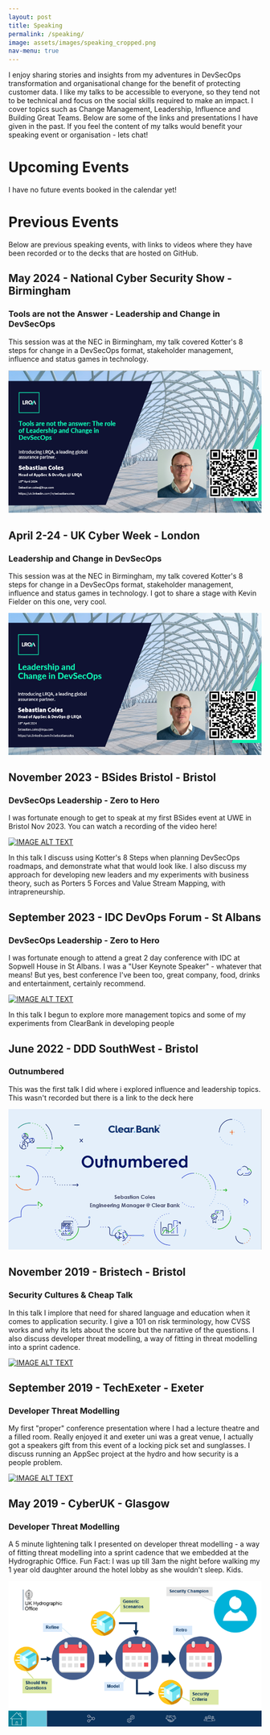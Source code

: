 ```yaml
---
layout: post
title: Speaking
permalink: /speaking/
image: assets/images/speaking_cropped.png
nav-menu: true
---
```


I enjoy sharing stories and insights from my adventures in DevSecOps transformation and organisational change for the benefit of protecting customer data. I like my talks to be accessible to everyone, so they tend not to be technical and focus on the social skills required to make an impact. I cover topics such as Change Management, Leadership, Influence and Building Great Teams. Below are some of the links and presentations I have given in the past. If you feel the content of my talks would benefit your speaking event or organisation - lets chat!

# Upcoming Events

I have no future events booked in the calendar yet!

# Previous Events

Below are previous speaking events, with links to videos where they have been recorded or to the decks that are hosted on GitHub.

## May 2024 - National Cyber Security Show - Birmingham
### Tools are not the Answer - Leadership and Change in DevSecOps

This session was at the NEC in Birmingham, my talk covered Kotter's 8 steps for change in a DevSecOps format, stakeholder management, influence and status games in technology.

[![profile pic](/assets/images/ncss_thumbnail.png)](/assets/decks/conference_2024_ncss.pptx "Video Title")

## April 2-24 - UK Cyber Week - London
### Leadership and Change in DevSecOps

This session was at the NEC in Birmingham, my talk covered Kotter's 8 steps for change in a DevSecOps format, stakeholder management, influence and status games in technology. I got to share a stage with Kevin Fielder on this one, very cool.

[![profile pic](/assets/images/ukcyberweek_thumbnail.png)](/assets/decks/conference_2024_ukcyberweek.pptx "Video Title")

## November 2023 - BSides Bristol - Bristol
### DevSecOps Leadership - Zero to Hero

I was fortunate enough to get to speak at my first BSides event at UWE in Bristol Nov 2023. You can watch a recording of the video here!

[![IMAGE ALT TEXT](http://img.youtube.com/vi/UnGrVWruKac/0.jpg)](https://www.youtube.com/watch?v=UnGrVWruKac "Video Title")

In this talk I discuss using Kotter's 8 Steps when planning DevSecOps roadmaps, and demonstrate what that would look like. I also discuss my approach for developing new leaders and my experiments with business theory, such as Porters 5 Forces and Value Stream Mapping, with intrapreneurship. 

## September 2023 - IDC DevOps Forum - St Albans
### DevSecOps Leadership - Zero to Hero
I was fortunate enough to attend a great 2 day conference with IDC at Sopwell House in St Albans. I was a "User Keynote Speaker" - whatever that means! But yes, best conference I've been too, great company, food, drinks and entertainment, certainly recommend.

[![IMAGE ALT TEXT](https://cdn.vidyard.com/thumbnails/UZvHbtOQPjTigUGoj3HoMg/79a21fb0c015ab2aa8e779.jpg)](https://share.vidyard.com/watch/oDMRPAjYW94SRwov8fFGsr "Video Title")

In this talk I begun to explore more management topics and some of my experiments from ClearBank in developing people

## June 2022 - DDD SouthWest - Bristol
### Outnumbered

This was the first talk I did where i explored influence and leadership topics. This wasn't recorded but there is a link to the deck here

[![profile pic](/assets/images/ddd_deck.jpg)](/assets/decks/DDD_sebastian_coles.pptx "Video Title")

## November 2019 - Bristech - Bristol
### Security Cultures & Cheap Talk

In this talk I implore that need for shared language and education when it comes to application security. I give a 101 on risk terminology, how CVSS works and why its lets about the score but the narrative of the questions. I also discuss developer threat modelling, a way of fitting in threat modelling into a sprint cadence.

[![IMAGE ALT TEXT](http://img.youtube.com/vi/aPA6nbGATKc/0.jpg)](https://www.youtube.com/watch?v=aPA6nbGATKc "Video Title")

## September 2019 - TechExeter - Exeter
### Developer Threat Modelling

My first "proper" conference presentation where I had a lecture theatre and a filled room. Really enjoyed it and exeter uni was a great venue, I actually got a speakers gift from this event of a locking pick set and sunglasses. I discuss running an AppSec project at the hydro and how security is a people problem.

[![IMAGE ALT TEXT](http://img.youtube.com/vi/uSVafyXxo9k/0.jpg)](https://www.youtube.com/watch?v=uSVafyXxo9k "Video Title")

## May 2019 - CyberUK - Glasgow
### Developer Threat Modelling

A 5 minute lightening talk I presented on developer threat modelling - a way of fitting threat modelling into a sprint cadence that we embedded at the Hydrographic Office. Fun Fact: I was up till 3am the night before walking my 1 year old daughter around the hotel lobby as she wouldn't sleep. Kids.

[![profile pic](/assets/images/cyberuk_deck.png)](/assets/decks/dtm_cyberuk_2019.pptx "Video Title")